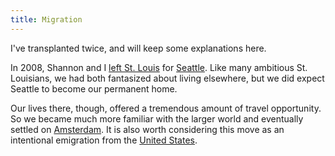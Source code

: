 ```yaml
---
title: Migration
---
```


I've transplanted twice, and will keep some explanations here.

In 2008, Shannon and I [left St. Louis](stlouis.md) for [Seattle](seattle.html). Like many ambitious St. Louisians, we had both fantasized about living elsewhere, but we did expect Seattle to become our permanent home.

Our lives there, though, offered a tremendous amount of travel opportunity. So we became much more familiar with the larger world and eventually settled on [Amsterdam](amsterdam.html). It is also worth considering this move as an intentional emigration from the [United States](usa.html).
